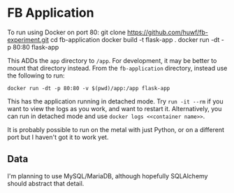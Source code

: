 # FB Application

To run using Docker on port 80:
	git clone https://github.com/huwf/fb-experiment.git
	cd fb-application
	docker build -t flask-app .
	docker run -dt -p 80:80 flask-app

This ADDs the `app` directory to `/app`. For development, it may be better to mount that directory instead.
From the `fb-application` directory, instead use the following to run:
	
	docker run -dt -p 80:80 -v $(pwd)/app:/app flask-app

This has the application running in detached mode. Try `run -it --rm` if you want to view the logs as you work,
 and want to restart it. Alternatively, you can run in detached mode and use `docker logs <<container name>>`.

It is probably possible to run on the metal with just Python, or on a different port but I haven't got it to work yet.

## Data

I'm planning to use MySQL/MariaDB, although hopefully SQLAlchemy should abstract that detail.


